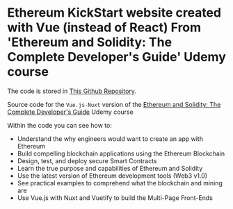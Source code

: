 # Ethereum KickStart website created with Vue (instead of React) From 'Ethereum and Solidity: The Complete Developer's Guide' Udemy course

The code is stored in [This Github Repository](https://github.com/peelmicro/ethereum-kickstart-vue).

Source code for the `Vue.js-Nuxt` version of the [Ethereum and Solidity: The Complete Developer's Guide](https://www.udemy.com/ethereum-and-solidity-the-complete-developers-guide/) Udemy course

Within the code you can see how to:
- Understand the why engineers would want to create an app with Ethereum
- Build compelling blockchain applications using the Ethereum Blockchain
- Design, test, and deploy secure Smart Contracts
- Learn the true purpose and capabilities of Ethereum and Solidity
- Use the latest version of Ethereum development tools (Web3 v1.0)
- See practical examples to comprehend what the blockchain and mining are
- Use Vue.js with Nuxt and Vuetify to build the Multi-Page Front-Ends 